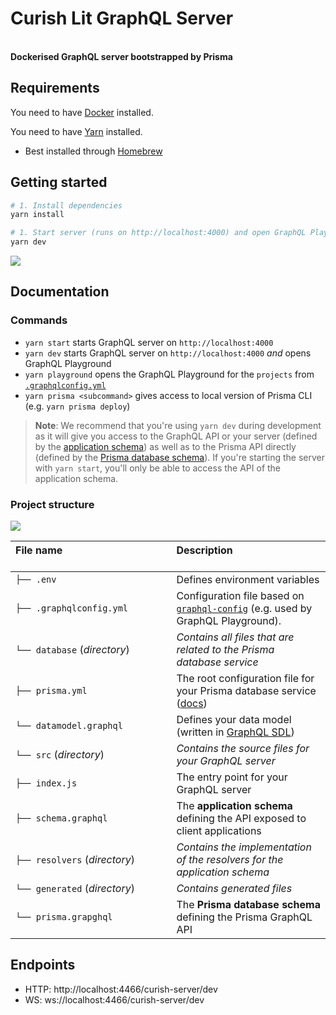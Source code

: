 <h1><strong>Curish Lit GraphQL Server</strong></h1>

<br />

<div><strong>Dockerised GraphQL server bootstrapped by Prisma</strong></div>

## Requirements

You need to have [Docker](https://docs.docker.com/docker-for-mac/) installed.

You need to have [Yarn](https://yarnpkg.com/en/docs/install) installed.

* Best installed through [Homebrew](https://docs.brew.sh/Installation.html)

## Getting started

```sh
# 1. Install dependencies
yarn install
```

```sh
# 1. Start server (runs on http://localhost:4000) and open GraphQL Playground
yarn dev
```

![](https://imgur.com/hElq68i.png)

## Documentation

### Commands

* `yarn start` starts GraphQL server on `http://localhost:4000`
* `yarn dev` starts GraphQL server on `http://localhost:4000` _and_ opens GraphQL Playground
* `yarn playground` opens the GraphQL Playground for the `projects` from [`.graphqlconfig.yml`](./.graphqlconfig.yml)
* `yarn prisma <subcommand>` gives access to local version of Prisma CLI (e.g. `yarn prisma deploy`)

> **Note**: We recommend that you're using `yarn dev` during development as it will give you access to the GraphQL API or your server (defined by the [application schema](./src/schema.graphql)) as well as to the Prisma API directly (defined by the [Prisma database schema](./generated/prisma.graphql)). If you're starting the server with `yarn start`, you'll only be able to access the API of the application schema.

### Project structure

![](https://imgur.com/95faUsa.png)

| File name 　　　　　　　　　　　　　　 | Description 　　　　　　　　<br><br>                                                                                                                           |
| :------------------------------------- | :------------------------------------------------------------------------------------------------------------------------------------------------------------- |
| `├── .env`                             | Defines environment variables                                                                                                                                  |
| `├── .graphqlconfig.yml`               | Configuration file based on [`graphql-config`](https://github.com/prisma/graphql-config) (e.g. used by GraphQL Playground).                                    |
| `└── database` (_directory_)           | _Contains all files that are related to the Prisma database service_                                                                                           | \  |
| `├── prisma.yml`                       | The root configuration file for your Prisma database service ([docs](https://www.prismagraphql.com/docs/reference/prisma.yml/overview-and-example-foatho8aip)) |
| `└── datamodel.graphql`                | Defines your data model (written in [GraphQL SDL](https://blog.graph.cool/graphql-sdl-schema-definition-language-6755bcb9ce51))                                |
| `└── src` (_directory_)                | _Contains the source files for your GraphQL server_                                                                                                            |
| `├── index.js`                         | The entry point for your GraphQL server                                                                                                                        |
| `├── schema.graphql`                   | The **application schema** defining the API exposed to client applications                                                                                     |
| `├── resolvers` (_directory_)          | _Contains the implementation of the resolvers for the application schema_                                                                                      |
| `└── generated` (_directory_)          | _Contains generated files_                                                                                                                                     |
| `└── prisma.grapghql`                  | The **Prisma database schema** defining the Prisma GraphQL API                                                                                                 |

## Endpoints

* HTTP: http://localhost:4466/curish-server/dev
* WS: ws://localhost:4466/curish-server/dev
